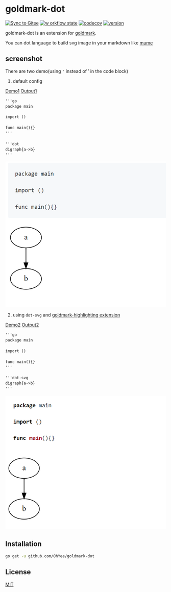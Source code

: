 # goldmark-dot

[![Sync to Gitee](https://github.com/OhYee/goldmark-dot/workflows/Sync%20to%20Gitee/badge.svg)](https://gitee.com/OhYee/goldmark-dot) [![w
orkflow state](https://github.com/OhYee/goldmark-dot/workflows/test/badge.svg)](https://github.com/OhYee/goldmark-dot/actions) [![codecov](https://codecov.io/gh/OhYee/goldmark-dot/branch/master/graph/badge.svg)](https://codecov.io/gh/OhYee/goldmark-dot) [![version](https://img.shields.io/github/v/tag/OhYee/goldmark-dot)](https://github.com/OhYee/goldmark-dot/tags)

goldmark-dot is an extension for [goldmark](https://github.com/yuin/goldmark).  

You can dot language to build svg image in your markdown like [mume](https://github.com/shd101wyy/mume)

## screenshot

There are two demo(using `'` instead of &#8242; in the code block)

1. default config

[Demo1](demo/demo1/main.go)
[Output1](demo/demo1/output.html)

```markdown
'''go
package main

import ()

func main(){}
'''

'''dot
digraph{a->b}
'''
```

![](img/default.png)

2. using `dot-svg` and [goldmark-highlighting extension](https://github.com/yuin/goldmark-highlighting)

[Demo2](demo/demo1/main.go)
[Output2](demo/demo1/output.html)

```markdown
'''go
package main

import ()

func main(){}
'''

'''dot-svg
digraph{a->b}
'''
```

![](img/highlighting.png)

## Installation

```bash
go get -u github.com/OhYee/goldmark-dot
```

## License

[MIT](LICENSE)
